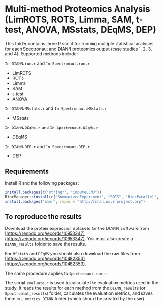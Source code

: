 
# Multi-method Proteomics Analysis (LimROTS, ROTS, Limma, SAM, t-test, ANOVA, MSstats, DEqMS, DEP)

This folder contains three R script for running multiple statistical analyses for each Spectronaut and DIANN proteomics output (case studies 1, 2, 3, and 4). Supported methods include:

`In DIANN.run.r` and `In Spectronaut.run.r`

- LimROTS
- ROTS
- Limma
- SAM
- t-test
- ANOVA

`In DIANN.MSstats.r` and `In Spectronaut.MSstats.r`

- MSstats

`In DIANN.DEqMs.r` and `In Spectronaut.DEqMs.r`
  
- DEqMS

`In DIANN.DEP.r` and `In Spectronaut.DEP.r`
  
- DEP

## Requirements

Install R and the following packages:

```r
install.packages(c("stringr", "imputeLCMD"))
BiocManager::install(c("SummarizedExperiment", "ROTS", "BiocParallel", "LimROTS", "MSstats" , "DEqMS", "DEP" , "limma"))
install.packages("samr", repos = "http://cran.us.r-project.org")
```

## To reproduce the results

Download the protein expression datasets for the DIANN software from [https://zenodo.org/records/10953347](https://zenodo.org/records/10953347). You must also create a `DIANN_results` folder to save the results.

For `MSstats` and `DEqMS` you should also download the raw files from: [https://zenodo.org/records/10482353](https://zenodo.org/records/10482353).

The same procedure applies to `Spectronaut.run.r`.

The script `evaluate.r` is used to calculate the evaluation metrics used in the study. It reads the results for each method from the `DIANN_results` (or `Spectronaut_results`) folder, calculates the evaluation metrics, and saves them in a `metrics_DIANN` folder (which should be created by the user).
